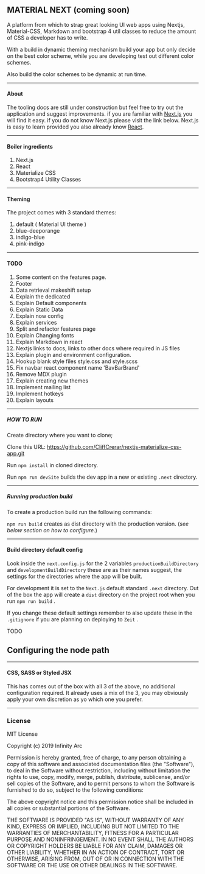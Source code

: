 

## MATERIAL NEXT (coming soon)

A platform from which to strap great looking UI web apps using Nextjs, Material-CSS, Markdown and bootstrap 4 util classes to reduce the amount of CSS a developer has to write.

With a build in dynamic theming mechanism build your app but only decide on the best color scheme, while you are developing test out different color schemes. 

Also build the color schemes to be dynamic at run time.

---

#### About

The tooling docs are still under construction but feel free to try out the application and suggest improvements.
if you are familiar with [Next.js](http://.nextjs.org) you will find it easy. if you do not know Next.js please visit the link below. Next.js is easy to learn provided you also already know [React](https://reactjs.org/).

---

#### Boiler ingredients

1. Next.js
2. React
3. Materialize CSS
4. Bootstrap4 Utility Classes

---

#### Theming

The project comes with 3 standard themes:

1. default ( Material UI theme )
1. blue-deeporange
1. indigo-blue
1. pink-indigo

---

#### TODO

   1. Some content on the features page.
   1. Footer
   1. Data retrieval makeshift setup
   1. Explain the dedicated
   1. Explain Default components
   1. Explain Static Data
   1. Explain now config
   1. Explain services
   1. Split and refactor features page
   1. Explain Changing fonts
   1. Explain Markdown in react
   1. Nextjs links to docs, links to other docs where required in JS files
   1. Explain plugin and environment configuration.
   1. Hookup blank style files style.css and style.scss
   1. Fix navbar react component name 'BavBarBrand'
   1. Remove MDX plugin
   1. Explain creating new themes
   1. Implement mailing list
   1. Implement hotkeys
   1. Explain layouts

---

##### HOW TO RUN

Create directory where you want to clone; 

Clone this URL: https://github.com/CliffCrerar/nextjs-materialize-css-app.git

Run `npm install` in cloned directory.

Run `npm run devSite` builds the dev app in a new or existing `.next` directory.

---

##### Running production build

To create a production build run the following commands:

 `npm run build` creates as dist directory with the production version. (_see below section on how to configure._)

---

#### Build directory default config

Look inside the `next.config.js` for the 2 variables `productionBuildDirectory` and `developmentBuildDirectory` these are as their names suggest, the settings for the directories where the app will be built. 

For development it is set to the `Next.js` default standard `.next` directory. Out of the box the app will create a `dist` directory on the project root when you run `npm run build` . 

If you change these default settings remember to also update these in the `.gitignore` if you are planning on deploying to `Zeit` .

TODO 

## Configuring the node path

---

#### CSS, SASS or Styled JSX

This has comes out of the box with all 3 of the above, no additional configuration required. It already uses a mix of the 3, you may obviously apply your own discretion as yo which one you prefer.

---

### License

MIT License

Copyright (c) 2019 Infinity Arc

Permission is hereby granted, free of charge, to any person obtaining a copy
of this software and associated documentation files (the "Software"), to deal
in the Software without restriction, including without limitation the rights
to use, copy, modify, merge, publish, distribute, sublicense, and/or sell
copies of the Software, and to permit persons to whom the Software is
furnished to do so, subject to the following conditions:

The above copyright notice and this permission notice shall be included in all
copies or substantial portions of the Software.

THE SOFTWARE IS PROVIDED "AS IS", WITHOUT WARRANTY OF ANY KIND, EXPRESS OR
IMPLIED, INCLUDING BUT NOT LIMITED TO THE WARRANTIES OF MERCHANTABILITY, 
FITNESS FOR A PARTICULAR PURPOSE AND NONINFRINGEMENT. IN NO EVENT SHALL THE
AUTHORS OR COPYRIGHT HOLDERS BE LIABLE FOR ANY CLAIM, DAMAGES OR OTHER
LIABILITY, WHETHER IN AN ACTION OF CONTRACT, TORT OR OTHERWISE, ARISING FROM, 
OUT OF OR IN CONNECTION WITH THE SOFTWARE OR THE USE OR OTHER DEALINGS IN THE
SOFTWARE.
